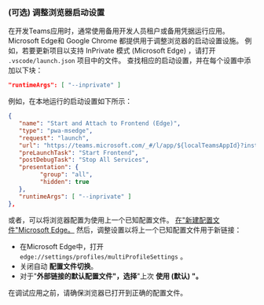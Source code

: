 ### <a name="optional-adjust-your-browser-launch-settings"></a> (可选) 调整浏览器启动设置

在开发Teams应用时，通常使用备用开发人员租户或备用凭据运行应用。  Microsoft Edge和 Google Chrome 都提供用于调整浏览器的启动设置设施。  例如，若要更新项目以支持 InPrivate 模式 (Microsoft Edge) ，请打开 `.vscode/launch.json` 项目中的文件。  查找相应的启动设置，并在每个设置中添加以下块：

``` json
"runtimeArgs": [ "--inprivate" ]
```

例如，在本地运行的启动设置如下所示：

``` json
{
   "name": "Start and Attach to Frontend (Edge)",
   "type": "pwa-msedge",
   "request": "launch",
   "url": "https://teams.microsoft.com/_#/l/app/${localTeamsAppId}?installAppPackage=true",
   "preLaunchTask": "Start Frontend",
   "postDebugTask": "Stop All Services",
   "presentation": {
         "group": "all",
         "hidden": true
   },
   "runtimeArgs": [ "--inprivate" ]
},
```

或者，可以将浏览器配置为使用上一个已知配置文件。 [在"新建配置文件"Microsoft Edge。](https://support.microsoft.com/topic/sign-in-and-create-multiple-profiles-in-microsoft-edge-df94e622-2061-49ae-ad1d-6f0e43ce6435)  然后，调整设置以将上一个已知配置文件用于新链接：

- 在Microsoft Edge中，打开 `edge://settings/profiles/multiProfileSettings` 。
- 关闭自动 **配置文件切换**。
- 对于"**外部链接的默认配置文件"，选择**"上次 **使用 (默认) "。**

在调试应用之前，请确保浏览器已打开到正确的配置文件。
